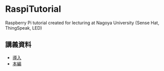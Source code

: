 # RaspiTutorial
Raspberry Pi tutorial created for lecturing at Nagoya University (Sense Hat, ThingSpeak, LED)
## 講義資料
- [導入](https://github.com/cpslab/RaspiTutorial/blob/master/introduction.md "導入")
- [本編](https://github.com/cpslab/RaspiTutorial/blob/master/document.md "本編")
